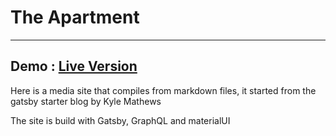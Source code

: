 <h1>The Apartment</h1>
<hr />
<h2>Demo : <a href="https://the-apartment.ca/" >Live Version</a></h2>

<p>Here is a media site that compiles from markdown files, it started from the gatsby starter blog by Kyle Mathews</p>
<p>The site is build with Gatsby, GraphQL and materialUI<p>
